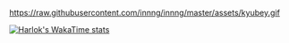 https://raw.githubusercontent.com/innng/innng/master/assets/kyubey.gif


[![Harlok's WakaTime stats](https://github-readme-stats.vercel.app/api/wakatime?username=zoyern)](https://github.com/anuraghazra/github-readme-stats)
